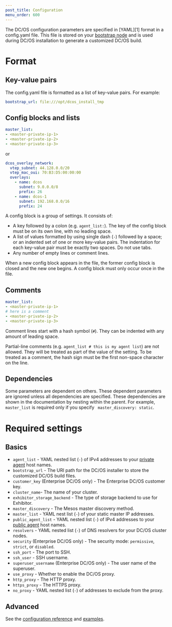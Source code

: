 ```yaml
---
post_title: Configuration
menu_order: 600
---
```


The DC/OS configuration parameters are specified in [YAML][1] format in a config.yaml file. This file is stored on your [bootstrap node](/docs/1.9/installing/custom/system-requirements/#bootstrap-node) and is used during DC/OS installation to generate a customized DC/OS build.

# Format

## Key-value pairs
The config.yaml file is formatted as a list of key-value pairs. For example:

```yaml
bootstrap_url: file:///opt/dcos_install_tmp
```

## Config blocks and lists

```yaml
master_list:
- <master-private-ip-1>
- <master-private-ip-2>
- <master-private-ip-3>
```

or

```yaml
dcos_overlay_network:
  vtep_subnet: 44.128.0.0/20
  vtep_mac_oui: 70:B3:D5:00:00:00
  overlays:
    - name: dcos
      subnet: 9.0.0.0/8
      prefix: 26
    - name: dcos-1
      subnet: 192.168.0.0/16
      prefix: 24
```

A config block is a group of settings. It consists of:

- A key followed by a colon (e.g. `agent_list:`). The key of the config block must be on its own line, with no leading space.
- A list of values formatted by using single dash (`-`) followed by a space; or an indented set of one or more key-value pairs. The indentation for each key-value pair must be exactly two spaces. Do not use tabs.
- Any number of empty lines or comment lines.

When a new config block appears in the file, the former config block is closed and the new one begins. A config block must only occur once in the file.

## Comments

```yaml
master_list:
- <master-private-ip-1>
# here is a comment
- <master-private-ip-2>
- <master-private-ip-3>
```

Comment lines start with a hash symbol (`#`). They can be indented with any amount of leading space.

Partial-line comments (e.g. `agent_list # this is my agent list`) are not allowed. They will be treated as part of the value of the setting. To be treated as a comment, the hash sign must be the first non-space character on the line.

## Dependencies
Some parameters are dependent on others. These dependent parameters are ignored unless all dependencies are specified. These dependencies are shown in the documentation by nesting within the parent. For example, `master_list` is required only if you specify ` master_discovery: static`.

# Required settings

## Basics

- `agent_list` - YAML nested list (`-`) of IPv4 addresses to your [private agent](/docs/1.9/overview/concepts/#private) host names.
- `bootstrap_url` - The URI path for the DC/OS installer to store the customized DC/OS build files.
- `customer_key` (Enterprise DC/OS only) - The Enterprise DC/OS customer key.
- `cluster_name`- The name of your cluster.
- `exhibitor_storage_backend` - The type of storage backend to use for Exhibitor.
- `master_discovery` - The Mesos master discovery method.
- `master_list` - YAML nest list (`-`) of your static master IP addresses.
- `public_agent_list` - YAML nested list (`-`) of IPv4 addresses to your [public agent](/docs/1.9/overview/concepts/#public) host names. 
- `resolvers` - YAML nested list (`-`) of DNS resolvers for your DC/OS cluster nodes.
- `security` (Enterprise DC/OS only) - The security mode: `permissive`, `strict`, or `disabled`.
- `ssh_port` - The port to SSH.
- `ssh_user` - SSH username.
- `superuser_username` (Enterprise DC/OS only) - The user name of the superuser.
- `use_proxy` - Whether to enable the DC/OS proxy.
- `http_proxy` - The HTTP proxy.
- `https_proxy` - The HTTPS proxy.
- `no_proxy` -  YAML nested list (`-`) of addresses to exclude from the proxy.

## Advanced

See the [configuration reference](/docs/1.9/installing/custom/configuration/configuration-reference/) and [examples](/docs/1.9/installing/custom/configuration/examples/).